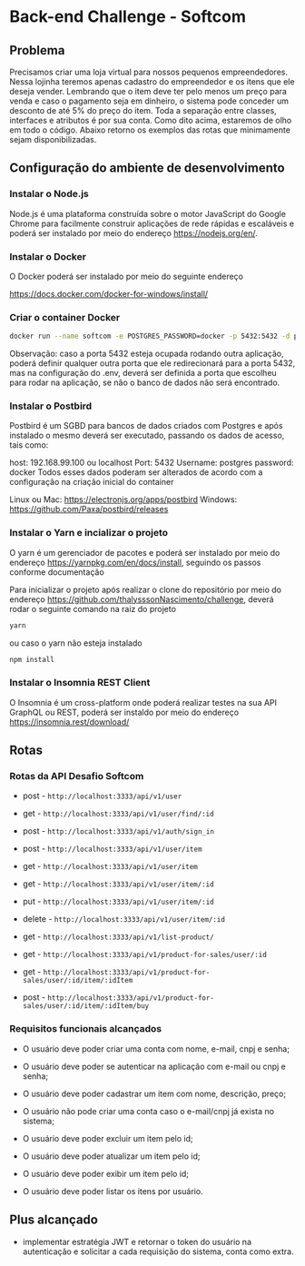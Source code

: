 # Back-end Challenge - Softcom

## Problema

Precisamos criar uma loja virtual para nossos pequenos empreendedores. Nessa lojinha teremos apenas cadastro do empreendedor e os itens que ele deseja vender. Lembrando que o item deve ter pelo menos um preço para venda e caso o pagamento seja em dinheiro, o sistema pode conceder um desconto de até 5% do preço do item.
Toda a separação entre classes, interfaces e atributos é por sua conta. Como dito acima, estaremos de olho em todo o código.
Abaixo retorno os exemplos das rotas que minimamente sejam disponibilizadas.

## Configuração do ambiente de desenvolvimento

### Instalar o Node.js

Node.js é uma plataforma construída sobre o motor JavaScript do Google Chrome para facilmente construir aplicações de rede rápidas e escaláveis e poderá ser instalado por meio do endereço https://nodejs.org/en/.

### Instalar o Docker

O Docker poderá ser instalado por meio do seguinte endereço

https://docs.docker.com/docker-for-windows/install/

### Criar o container Docker

```bash
docker run --name softcom -e POSTGRES_PASSWORD=docker -p 5432:5432 -d postgres:11
```

Observação: caso a porta 5432 esteja ocupada rodando outra aplicação, poderá definir qualquer outra porta que ele redirecionará para a porta 5432, mas na configuração do .env, deverá ser definida a porta que escolheu para rodar na aplicação, se não o banco de dados não será encontrado.

### Instalar o Postbird

Postbird é um SGBD para bancos de dados criados com Postgres e após instalado o mesmo deverá ser executado, passando os dados de acesso, tais como:

host: 192.168.99.100 ou localhost
Port: 5432
Username: postgres
password:  docker
Todos esses dados poderam ser alterados de acordo com a configuração na criação inicial do container

Linux ou Mac: https://electronjs.org/apps/postbird
Windows: https://github.com/Paxa/postbird/releases

### Instalar o Yarn e incializar o projeto

O yarn é um gerenciador de pacotes e poderá ser instalado por meio do endereço
https://yarnpkg.com/en/docs/install, seguindo os passos conforme documentação

Para inicializar o projeto após realizar o clone do repositório por meio do endereço
https://github.com/thalysssonNascimento/challenge, deverá rodar o seguinte comando
na raiz do projeto

```bash
yarn
```

ou caso o yarn não esteja instalado

```bash
npm install
```

### Instalar o Insomnia REST Client

O Insomnia é um cross-platform onde poderá realizar testes na sua API GraphQL ou REST, poderá ser instaldo
por meio do endereço https://insomnia.rest/download/

## Rotas

### Rotas da API Desafio Softcom

 * post - `http://localhost:3333/api/v1/user`
 * get -  `http://localhost:3333/api/v1/user/find/:id`
 * post - `http://localhost:3333/api/v1/auth/sign_in`

 * post -   `http://localhost:3333/api/v1/user/item`
 * get -    `http://localhost:3333/api/v1/user/item`
 * get -    `http://localhost:3333/api/v1/user/item/:id`
 * put -    `http://localhost:3333/api/v1/user/item/:id`
 * delete - `http://localhost:3333/api/v1/user/item/:id`

 * get -  `http://localhost:3333/api/v1/list-product/`
 * get -  `http://localhost:3333/api/v1/product-for-sales/user/:id`
 * get -  `http://localhost:3333/api/v1/product-for-sales/user/:id/item/:idItem`
 * post - `http://localhost:3333/api/v1/product-for-sales/user/:id/item/:idItem/buy`

### Requisitos funcionais alcançados

   + O usuário deve poder criar uma conta com nome, e-mail, cnpj e senha;
    
   + O usuário deve poder se autenticar na aplicação com e-mail ou cnpj e senha;
    
   + O usuário deve poder cadastrar um item com nome, descrição, preço;
    
   + O usuário não pode criar uma conta caso o e-mail/cnpj já exista no sistema;
    
   + O usuário deve poder excluir um item pelo id;
    
   + O usuário deve poder atualizar um item pelo id;
    
   + O usuário deve poder exibir um item pelo id;
    
   + O usuário deve poder listar os itens por usuário.
   
   ## Plus alcançado

- implementar estratégia JWT e retornar o token do usuário na autenticação e solicitar a cada requisição do sistema, conta como extra.
